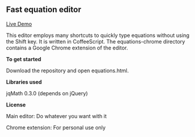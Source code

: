 Fast equation editor
---------------

[Live Demo](http://mohd-akram.appspot.com/equations)

This editor employs many shortcuts to quickly type equations without using the Shift key. It is written in CoffeeScript. The equations-chrome directory contains a Google Chrome extension of the editor.

**To get started**

Download the repository and open equations.html.

**Libraries used**

jqMath 0.3.0 (depends on jQuery)

**License**

Main editor: Do whatever you want with it

Chrome extension: For personal use only
